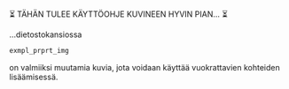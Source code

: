 :hourglass_flowing_sand: TÄHÄN TULEE KÄYTTÖOHJE KUVINEEN HYVIN PIAN... :hourglass_flowing_sand:

...dietostokansiossa

```bash
exmpl_prprt_img
```

on valmiiksi muutamia kuvia, jota voidaan käyttää vuokrattavien kohteiden lisäämisessä.
